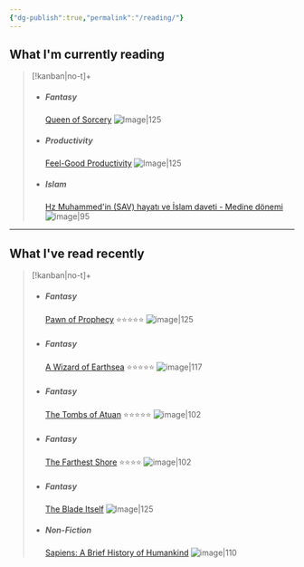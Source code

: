 ```yaml
---
{"dg-publish":true,"permalink":"/reading/"}
---
```


## What I'm currently reading
> [!kanban|no-t]+ 
> - ##### Fantasy
> 	[Queen of Sorcery](https://www.goodreads.com/book/show/587582.Queen_of_Sorcery)
> 	![Image|125](https://m.media-amazon.com/images/I/71BI-HVZv3L._AC_UF1000,1000_QL80_.jpg)
> - ##### Productivity
>	[Feel-Good Productivity](https://www.goodreads.com/book/show/142402923-feel-good-productivity?ac=1&from_search=true&qid=42b4KtHhOp&rank=1)
>	![Image|125](https://images-na.ssl-images-amazon.com/images/S/compressed.photo.goodreads.com/books/1689695229i/142402923.jpg)
> - ##### Islam
> 	[Hz Muhammed'in (SAV) hayatı ve İslam daveti - Medine dönemi](https://www.kitapyurdu.com/kitap/mekke-ve-medine-donemi-2-cilt-hz-muhammedin-sav-hayati-ve-islam-daveti/76607.html&manufacturer_id=6934)
> 	![image|95](https://cdn1.dokuzsoft.com/u/kitapburada/img/b/h/z/hz-muhammedin-hayati-ve-islam-daveti-cilt-296da8ef02a4111c512c48079a308318f.jpg)

---
## What I've read recently
> [!kanban|no-t]+ 
> - ##### Fantasy
> 	[Pawn of Prophecy](https://www.goodreads.com/book/show/44659.Pawn_of_Prophecy)
> 	⭐️⭐️⭐️⭐️⭐️
> 	![image|125](https://m.media-amazon.com/images/I/71BI-HVZv3L._AC_UF1000,1000_QL80_.jpg)
> - ##### Fantasy
> 	[A Wizard of Earthsea](https://www.goodreads.com/book/show/13642.A_Wizard_of_Earthsea)
> 	⭐️⭐️⭐️⭐️⭐️
> 	![image|117](https://m.media-amazon.com/images/I/81VxGPk9YFL._AC_UF1000,1000_QL80_.jpg)
> - ##### Fantasy
> 	[The Tombs of Atuan](https://www.goodreads.com/book/show/13662.The_Tombs_of_Atuan)
> 	⭐️⭐️⭐️⭐️⭐️
> 	![image|102](https://m.media-amazon.com/images/I/81jbJdygqcL._AC_UF1000,1000_QL80_.jpg)
> - ##### Fantasy
> 	[The Farthest Shore](https://www.goodreads.com/book/show/13667.The_Farthest_Shore)
> 	⭐️⭐️⭐️⭐️
> 	![image|102](https://m.media-amazon.com/images/I/71fvjKuiXqL._AC_UF1000,1000_QL80_.jpg)
> - ##### Fantasy
> 	[The Blade Itself](https://www.goodreads.com/book/show/944073)
> 	![Image|125](https://m.media-amazon.com/images/I/51bOdgp6-wL.jpg)
> - ##### Non-Fiction
> 	[Sapiens: A Brief History of Humankind](https://www.goodreads.com/en/book/show/23692271)
> 	![image|110](https://images-na.ssl-images-amazon.com/images/S/compressed.photo.goodreads.com/books/1595674533i/23692271.jpg)